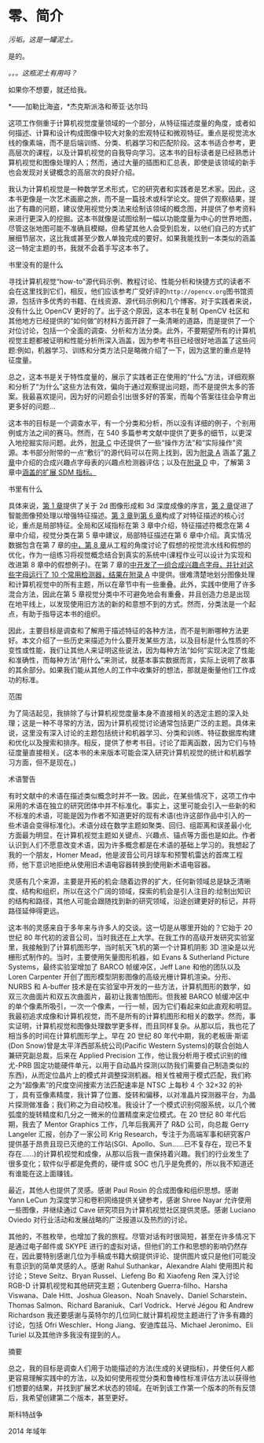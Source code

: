 # 零、简介

*污垢。这是一罐泥土。*

是的。

*。。。这瓶泥土有用吗？*

如果你不想要，就还给我。

*——加勒比海盗，*杰克斯派洛和蒂亚·达尔玛

这项工作侧重于计算机视觉度量领域的一个部分，从特征描述度量的角度，或者如何描述、计算和设计构成图像中较大对象的宏观特征和微观特征。重点是视觉流水线的像素端，而不是后端训练、分类、机器学习和匹配阶段。这本书适合参考，更高层次的课程，以及计算机视觉的自我导向学习。这本书的目标读者是已经熟悉计算机视觉和图像处理的人；然而，通过大量的插图和汇总表，即使是该领域的新手也会发现对关键概念的高层次的良好介绍。

我认为计算机视觉是一种数学艺术形式，它的研究者和实践者是艺术家。因此，这本书更像是一次艺术画廊之旅，而不是一篇技术或科学论文。提供了观察结果，提出了有趣的问题，建议使用视觉分类法来绘制该领域的概念图，并提供了参考资料来进行更深入的挖掘。这本书就像是试图绘制一幅以功能度量为中心的世界地图，尽管这张地图可能不准确且模糊，但希望其他人会受到启发，以他们自己的方式扩展细节层次，这比我或甚至少数人单独完成的要好。如果我能找到一本类似的涵盖这一特定主题的书，我就不会着手写这本书了。

书里没有的是什么

寻找计算机视觉“how-to”源代码示例、教程讨论、性能分析和快捷方式的读者不会在这里找到它们，相反，他们应该参考广受好评的`http://opencv.org`图书馆资源，包括许多优秀的书籍、在线资源、源代码示例和几个博客。对于实践者来说，没有什么比 OpenCV 更好的了。出于这个原因，这本书在复制 OpenCV 社区和其他地方已经提供的“如何做”的材料方面开辟了一条清晰的道路，而是提供了一个对位讨论，包括一个全面的调查、分析和方法分类。此外，不要期望所有的计算机视觉主题都被证明和性能分析所深入涵盖，因为参考书目已经很好地涵盖了这些问题:例如，机器学习、训练和分类方法只是略微介绍了一下，因为这里的重点是特征度量。

总之，这本书是关于特性度量的，展示了实践者正在使用的“什么”方法，详细观察和分析了“为什么”这些方法有效，偏向于通过观察提出问题，而不是提供太多的答案。我最喜欢提问，因为好的问题会引出很多好的答案，而每个答案往往会孕育出更多好的问题...

这本书的目标是一个调查水平，有一个分类和分析，所以没有详细的例子，个别用例或方法之间的赛马。然而，在 540 多篇参考文献中提供了更多的细节，以更深入地挖掘实际问题。此外，[附录 C](11.html) 中还提供了一些“操作方法”和“实际操作”资源。本书部分附带的一点“敷衍”的源代码可以在网上找到，因为[附录 A](09.html) 涵盖了[第 7 章](07.html)中介绍的合成兴趣点字母表的兴趣点检测器评估；以及在[附录 D](12.html) 中，了解第 3 章中[涵盖的扩展 SDM 指标。](03.html)

书里有什么

具体来说，[第 1 章](01.html)提供了关于 2d 图像形成和 3d 深度成像的序言，[第 2 章](02.html)促进了智能图像预处理以增强特征描述。[第 3 章](03.html)到[第 6 章](06.html)构成了对特征描述的核心讨论，重点是局部特征。全局和区域指标在第 3 章中介绍，特征描述符概念在第 4 章中介绍，视觉分类在第 5 章中建议，局部特征描述在第 6 章中介绍。真实情况数据包含在第 7 章的[中，第 8 章](07.html)从工程的角度讨论了假想的视觉流水线和假想的优化，作为一组练习将视觉概念结合到真实的系统中(课程作业可以设计为实现和改进第 8 章中的假想例子)。在第 7 章的[中开发了一组合成兴趣点字母，并针对这些字母运行了 10 个常用检测器，结果在](07.html)[附录 A](09.html) 中提供。很难清楚地划分图像处理和计算机视觉中的所有主题，所以在章节中有一些重叠。此外，实践中使用了许多混合方法，因此在第 5 章视觉分类中不可避免地会有重叠，并且创造力总是出现在地平线上，以发现使用旧方法的新的和意想不到的方式。然而，分类法是一个起点，有助于指导这本书的组织。

因此，主要目标是调查和了解用于描述特征的各种方法，而不是判断哪种方法更好。本文介绍了一些历史来描述为什么要开发某些方法，以及目标是什么性质的不变性或性能，我们让其他人来证明这些说法，因为每种方法“如何”实现决定了性能和准确性，而每种方法“用什么”来测试，就基本事实数据而言，实际上说明了故事的其余部分。如果我们能从其他人的工作中收集好的想法，那就是衡量他们工作成功的标准。

范围

为了简洁起见，我排除了与计算机视觉度量本身不直接相关的选定主题的深入处理；这是一种不寻常的方法，因为计算机视觉讨论通常包括更广泛的主题。具体来说，这里没有深入讨论的主题包括统计和机器学习、分类和训练、特征数据库构建和优化以及搜索和排序。相反，提供了参考书目。讨论了距离函数，因为它们与特征度量直接相关。(这本书的未来版本可能会深入研究计算机视觉的统计和机器学习方面，但不是现在。)

术语警告

有时文献中的术语在描述类似概念时并不一致。因此，在某些情况下，这项工作中采用的术语在独立的研究团体中并不标准化。事实上，这里可能会引入一些新的和不标准的术语，可能是因为作者不知道更好的现有术语(也许这部作品中引入的一些术语会变得标准化)。术语分歧在数学主题如聚类、回归、组距离和误差最小化方面最为明显，在计算机视觉主题如关键点、兴趣点、锚点等方面也是如此。作者认识到人们不愿意改变术语，因为许多概念都是在术语的基础上学习的。我想起了我的一个朋友，Homer Mead，他是波音公司月球车和预警机雷达的首席工程师，他下意识地拒绝从使用旧术语电容器转换到使用新术语电容器。

灵感有几个来源，主要是开拓的机会:随着边界的扩大，任何新领域总是缺乏清晰度、结构和组织，所以在这个广阔的领域，探索的机会是引人注目的:绘制出知识的结构和路径，其他人可能会跟随找到新的研究领域，沿途创建更好的标记，并将路径延伸得更远。

这本书的灵感来自于多年来与许多人的交谈。这一切是从哪里开始的？它始于 20 世纪 80 年代初的波音公司，当时我还在上大学。在我工作的高级开发研究实验室里，我接触到了计算机图形学，当时航天飞机的第一个计算机阴影 3D 渲染是以光栅形式制作的。当时，主要使用矢量图形机器，如 Evans & Sutherland Picture Systems，最终实验室增加了 BARCO 帧缓冲区，Jeff Lane 和他的团队以及 Loren Carpenter 开创了图形模型阴影图像的高级光栅计算机渲染。分形、NURBS 和 A-buffer 技术是在实验室中开发的一些方法，计算机图形的数学，如双三次曲面片和双五次曲面片，最初让我害怕图形。但我被 BARCO 帧缓冲区中的单个像素所吸引，一次一个像素，一行一帧，因为它们看起来如此直观和明显。我最初追求成像和计算机视觉，而不是所有的计算机图形和相关的数学。然而，事实证明，计算机视觉和图像处理数学更多样，而且同样复杂。从那以后，我也花了相当多的时间在计算机图形学上。早在 20 世纪 80 年代中期，我的老板唐·斯诺(Don Snow)曾是太平洋西部系统公司(Pacific Western Systems)的联合创始人兼研究副总裁，后来在 Applied Precision 工作，他让我分析用于模式识别的维尤-PRB 固定功能硬件单元，以用于自动晶片探测(以防我们需要自己制造类似的东西)，从而定位晶片上的模式并调整探测机器。相关性被用于模式匹配，我们称之为“超像素”的尺度空间搜索方法匹配速率是 NTSC 上每秒 4 个 32×32 的补丁，具有亚像素精度，我计算了位置、旋转和偏移，以对准晶片探测器平台，为晶片探测做准备；我们称之为自动校准。我设计了一个模式识别伺服系统，以几个微弧度的旋转精度和几分之一微米的位置精度来定位模式。在 20 世纪 80 年代后期，我去了 Mentor Graphics 工作，几年后我离开了 R&D 公司，向总裁 Gerry Langeler 汇报，创办了一家公司 Krig Research，专注于为高端军事和研究客户提供基于昂贵且现已灭绝的工作站(SGI、Apollo、Sun……已不复存在，现已不复存在……)的计算机视觉和成像，从那以后我一直保持着兴趣。我们的行业发生了很多变化；软件似乎都是免费的，硬件或 SOC 也几乎是免费的，所以我不知道还有谁能在这上面赚钱。

最近，其他人也提供了灵感。感谢 Paul Rosin 的合成图像和组织思想。感谢 Yann LeCun 为深度学习和卷积网络提供关键参考，感谢 Shree Nayar 允许使用一些图像，并继续通过 Cave 研究项目为计算机视觉社区提供灵感。感谢 Luciano Oviedo 对行业活动和发展战略的广泛报道以及热烈的讨论。

其他的，不胜枚举，也增加了我的旅程。尽管对话有时很简短，甚至在许多情况下是通过电子邮件或 SKYPE 进行的虚拟对话，但他们的工作和思想的影响仍然存在，因此要特别感谢几位为手稿或书籍大纲提供评论、提供图片或只是他们可能没有意识到的简单灵感的人。感谢 Rahul Suthankar，Alexandre Alahi 使用图片和讨论；Steve Seitz、Bryan Russel、Liefeng Bo 和 Xiaofeng Ren 深入讨论 RGB-D 计算机视觉和其他研究主题；Gutenberg Guerra-filho、Harsha Viswana、Dale Hitt、Joshua Gleason、Noah Snavely、Daniel Scharstein、Thomas Salmon、Richard Baraniuk、Carl Vodrick、Hervé Jégou 和 Andrew Richardson 我还要感谢与英特尔的几位同仁就计算机视觉主题进行了许多有趣的讨论，包括 Ofri Weschler、Hong Jiang、安迪库兹马、Michael Jeronimo、Eli Turiel 以及其他许多我没有提到的人。

摘要

总之，我的目标是调查人们用于功能描述的方法(生成的关键指标)，并使任何人都更容易理解实践中的方法，以及如何使用视觉分类和鲁棒性标准评估方法以获得他们想要的结果，并找到扩展艺术状态的领域。在听到该工作第一个版本的所有反馈后，我希望创建第二个版本，甚至更好。

斯科特战争

2014 年域年